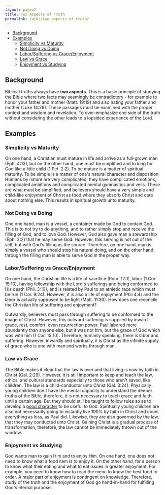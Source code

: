 ```yaml
---
layout: pagev2
title: Two Aspects of Truth
permalink: /wiki/two_aspects_of_truth/
---
```

- [Background](#background)
- [Examples](#examples)
  - [Simplicity vs Maturity](#simplicity-vs-maturity)
  - [Not Doing vs Doing](#not-doing-vs-doing)
  - [Labor/Suffering vs Grace/Enjoyment](#laborsuffering-vs-graceenjoyment)
  - [Law vs Grace](#law-vs-grace)
  - [Enjoyment vs Studying](#enjoyment-vs-studying)

## Background

Biblical truths always have **two aspects**. This is a basic principle of studying the Bible where two facts may seemingly be contradictory - for example to honor your father and mother (Matt. 19:19) and also hating your father and mother (Luke 14:26). These passages must be examined with the proper context and wisdom and revelation. To over-emphasize one side of the truth without considering the other leads to a lopsided experience of the Lord. 

## Examples

### Simplicity vs Maturity

On one hand, a Christian must mature in life and arrive as a full-grown man (Eph. 4:13), but on the other hand, one must be simplified and to long for God like a little child (1 Pet. 2:2). To be mature is a matter of spiritual maturity. To be simple is a matter of one's natural character and disposition. Humans by nature are very complicated; they have complicated emotions, complicated ambitions and complicated mental gymnastics and veils. These are what must be simplified, and believers should have a very simple and child-like enjoyment of Christ as food where they absorb Christ and care about nothing else. This results in spiritual growth unto maturity.

### Not Doing vs Doing

One one hand, man is a vessel, a container made by God to contain God. This is to not try to do anything, and to rather simply stop and receive the filling of God, and to love God. However, God also gave man a stewardship (Eph. 3:2) that he may serve God. However, this serving is not out of the self, but with God's filling as the source. Therefore, on one hand, man is simply a vessel who should stop his natural doing, and on the other hand, through the filling man is able to serve God in the proper way. 

### Labor/Suffering vs Grace/Enjoyment

On one hand, the Christian life is a life of sacrifice (Rom. 12:1), labor (1 Cor. 15:10), having fellowship with the Lord's sufferings and being conformed to His death (Phil. 3:10), and is related by Paul to an athletic race which must be run (1 Cor. 9:24). However, it is also a life of enjoyment (Phil 4:4) and the labor is actually supposed to be light (Matt. 11:30). How does one reconcile the Christian life of suffering and enjoyment?

Outwardly, believers must pass through suffering to be conformed to the image of Christ. However, this outward suffering is supplied by inward grace, rest, comfort, even resurrection power. Paul labored more abundantly than anyone else, but it was not him, but the grace of God which was with him (1 Cor. 15:10). Therefore, humanly speaking, there is labor and suffering. However, inwardly and spiritually, it is Christ as the infinite supply of grace who is one with man and works through man.

### Law vs Grace

The Bible makes it clear that the law is over and that living is now by faith in Christ (Gal. 2:20). However, it is still important to keep and teach the law, ethics, and cultural standards especially to those who aren't saved, like children. The law is a child-conductor unto Christ (Gal. 3:24). Physically young children don't have the mental capacity to understand the deeper truths of the Bible, therefore, it is not necessary to teach grace and faith until a certain age. But they should still be taught to follow rules so as to develop a [good character](../person_living) to be useful to God. Spiritually young children are also not necessarily going to instantly live 100% by faith in Christ and count everything as loss, as Paul did. Likewise, they are also governed by the law, that they may conducted unto Christ. Gaining Christ is a gradual process of transformation, therefore, the law cannot be immediately thrown out of the window.

### Enjoyment vs Studying

God wants man to gain Him and to enjoy Him. On one hand, one does not need to know what a food item is to enjoy it. On the other hand, for a person to know what their eating and what to eat issues in greater enjoyment. For example, you need to know how to read the menu to know the best food to order. A major part of enjoyment is contingent on knowledge. Therefore, study of the truth and the enjoyment of God go hand-in-hand for fulfilling God's eternal purpose.